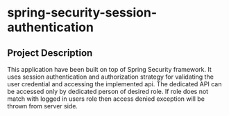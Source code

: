 # spring-security-session-authentication


## Project Description

This application have been built on top of Spring Security framework. It uses session authentication and authorization strategy for validating the user credential and accessing the implemented api. The dedicated API can be accessed only by dedicated person of desired role. If role does not match with logged in users role then access denied exception  will be thrown from server side.
